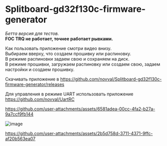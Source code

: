 # Splitboard-gd32f130c-firmware-generator
*Бетта версия для тестов.*  
**FOC TRQ не работает, точнее работает рывками.**

Как пользовать приложение смотри видео внизу.  
Выбираем вверху, что создаем прошивку или распиновку.  
В режиме распиновки задаем свою и сохраняем на диск.  
В режиме прошивки, загружаем распиновку или создаем свою, задаем настройки и создаем прошивку.

Скачивать приложение в https://github.com/novval/Splitboard-gd32f130c-firmware-generator/releases  

Для управления в режиме UART использовать приложение https://github.com/novval/UartRC

https://github.com/user-attachments/assets/6581adea-00cc-4fa2-b27a-9a7ccf9fb144

![image](https://github.com/user-attachments/assets/8030f883-5474-4412-86ec-89e728f7b593)

https://github.com/user-attachments/assets/2b5d758d-3711-4371-9ffc-af20b563ea07
